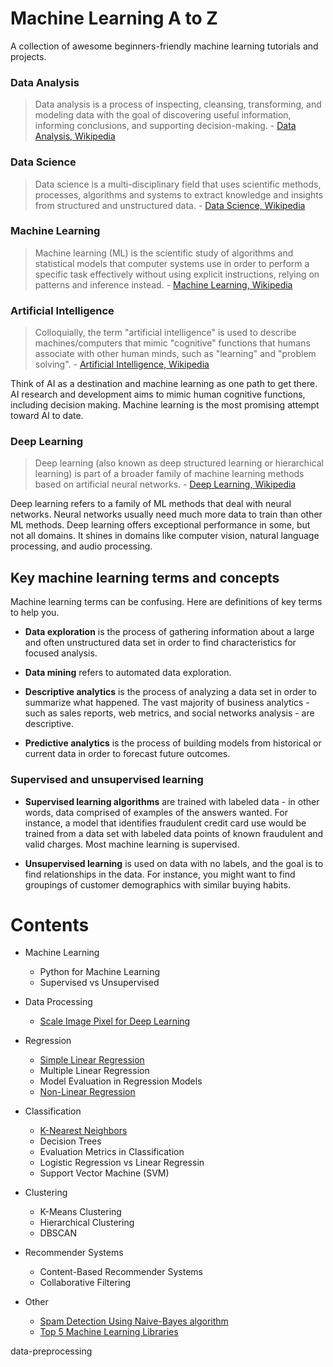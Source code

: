 # Machine Learning A to Z
A collection of awesome beginners-friendly machine learning tutorials and projects. 
### Data Analysis
> Data analysis is a process of inspecting, cleansing, transforming, and
modeling data with the goal of discovering useful information, informing
conclusions, and supporting decision-making. - [Data Analysis, Wikipedia](https://en.wikipedia.org/wiki/Data_analysis)

### Data Science
> Data science is a multi-disciplinary field that uses scientific methods,
processes, algorithms and systems to extract knowledge and insights from
structured and unstructured data. - [Data Science, Wikipedia](https://en.wikipedia.org/wiki/Data_science)

### Machine Learning
> Machine learning (ML) is the scientific study of algorithms and statistical
models that computer systems use in order to perform a specific task
effectively without using explicit instructions, relying on patterns and
inference instead. - [Machine Learning, Wikipedia](https://en.wikipedia.org/wiki/Machine_learning)

### Artificial Intelligence
> Colloquially, the term "artificial intelligence" is used to describe
machines/computers that mimic "cognitive" functions that humans
associate with other human minds, such as "learning" and "problem
solving". - [Artificial Intelligence, Wikipedia](https://en.wikipedia.org/wiki/Artificial_intelligence)

Think of AI as a destination and machine learning as one path to get there. AI
research and development aims to mimic human cognitive functions, including
decision making. Machine learning is the most promising attempt toward AI to date.

### Deep Learning
> Deep learning (also known as deep structured learning or hierarchical
learning) is part of a broader family of machine learning methods based on
artificial neural networks. - [Deep Learning, Wikipedia](https://en.wikipedia.org/wiki/Deep_learning)

Deep learning refers to a family of ML methods that deal with neural networks.
Neural networks usually need much more data to train than other ML methods.
Deep learning offers exceptional performance in some, but not all domains. It
shines in domains like computer vision, natural language processing, and audio
processing.

## Key machine learning terms and concepts
Machine learning terms can be confusing. Here are definitions of key terms to help you.

- **Data exploration** is the process of gathering information about a large and often unstructured data set in order to find characteristics for focused analysis. 
- **Data mining** refers to automated data exploration. 

- **Descriptive analytics** is the process of analyzing a data set in order to summarize what happened. The vast majority of business analytics - such as sales reports, web metrics, and social networks analysis - are descriptive. 

- **Predictive analytics** is the process of building models from historical or current data in order to forecast future outcomes. 

### Supervised and unsupervised learning 

- **Supervised learning algorithms** are trained with labeled data - in other words, data comprised of examples of the answers wanted. For instance, a model that identifies fraudulent credit card use would be trained from a data set with labeled data points of known fraudulent and valid charges. Most machine learning is supervised. 

- **Unsupervised learning** is used on data with no labels, and the goal is to find relationships in the data. For instance, you might want to find groupings of customer demographics with similar buying habits. 





# Contents
- Machine Learning
  - Python for Machine Learning
  - Supervised vs Unsupervised

- Data Processing
  - [Scale Image Pixel for Deep Learning](https://github.com/sanikamal/machine-learning-atoz/blob/master/data-preprocessing/Scale_Image_Pixel_Data_for_Deep_Learning.ipynb) 


- Regression
  - [Simple Linear Regression](https://github.com/sanikamal/awesome-ml-examples/blob/master/Simple-Linear-Regression.ipynb)
  - Multiple Linear Regression
  - Model Evaluation in Regression Models
  - [Non-Linear Regression](https://github.com/sanikamal/awesome-ml-examples/blob/master/NoneLinearRegression.ipynb)
- Classification
  - [K-Nearest Neighbors](https://github.com/sanikamal/awesome-ml-examples/blob/master/K-Nearest-neighbors.ipynb)
  - Decision Trees
  - Evaluation Metrics in Classification
  - Logistic Regression vs Linear Regressin
  - Support Vector Machine (SVM)

- Clustering
  - K-Means Clustering
  - Hierarchical Clustering
  - DBSCAN

- Recommender Systems
  - Content-Based Recommender Systems
  - Collaborative Filtering

- Other
  - [Spam Detection Using  Naive-Bayes algorithm](https://github.com/sanikamal/awesome-ml-examples/blob/master/spam-detection/spam-detection.ipynb)
  - [Top 5 Machine Learning Libraries](https://github.com/sanikamal/awesome-ml-examples/blob/master/The%20Top%205%20Machine%20Learning%20Libraries%20in%20Python.ipynb)
 
data-preprocessing
